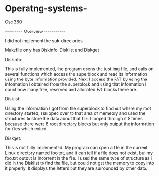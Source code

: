 # Operatng-systems-
Csc 360

--------- Overview -----------


I did not implement the sub-directories

Makefile only has Diskinfo, Disklist and Diskget



Diskinfo:

This is fully implemented, the program opens the test.img file, and calls on several functions which access the superblock and read its information using the byte information provided. Next I access the FAT by using the information I obtained from the superblock and using that information I count how many free, reserved and allocated Fat blocks there are.

Disklist:

Using the information I got from the superblock to find out where my root directory started, I skipped over to that area of memeory and used the structures to store the data about that file. I looped through it 8 times because there were 8 root directory blocks but only output the information for files which exited. 

Diskget:

This is not fully implemented. My program can open a file in the current Linux directory named foo.txt, and it can tell if a file does not exist, but my foo.txt output is incorrent in the file. I used the same type of structure as i did in the Disklist to find the file, but could not get the memory to copy into it properly. It displays the letters but they are surrounded by other data.
